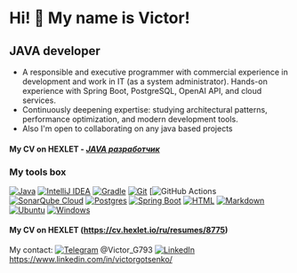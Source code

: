 Hi! 👋 My name is Victor!
=========================

JAVA developer 
--------------
* A responsible and executive programmer with commercial experience in development and work in IT (as a system administrator). Hands-on experience with Spring Boot, PostgreSQL, OpenAI API, and cloud services. 
* Continuously deepening expertise: studying architectural patterns, performance optimization, and modern development tools.
* Also I'm open to collaborating on any java based projects

#### My CV on HEXLET - [_JAVA разработчик_](https://cv.hexlet.io/ru/resumes/8775)

### My tools box 
[![Java](https://img.shields.io/badge/Java-%23ED8B00.svg?logo=openjdk&logoColor=white)](#)
[![IntelliJ IDEA](https://img.shields.io/badge/IntelliJIDEA-000000.svg?logo=intellij-idea&logoColor=white)](#)
[![Gradle](https://img.shields.io/badge/Gradle-02303A.svg?logo=Gradle&logoColor=white)](#)
[![Git](https://img.shields.io/badge/Git-F05032?logo=git&logoColor=fff)](#)
[![GitHub Actions](https://img.shields.io/badge/github%20actions-%232671E5.svg?logo=githubactions&logoColor=white)
[![SonarQube Cloud](https://img.shields.io/badge/SonarQube%20Cloud-126ED3?logo=sonarqubecloud&logoColor=fff)](#)
[![Postgres](https://img.shields.io/badge/Postgres-%23316192.svg?logo=postgresql&logoColor=white)](#)
[![Spring Boot](https://img.shields.io/badge/Spring%20Boot-6DB33F?logo=springboot&logoColor=fff)](#)
[![HTML](https://img.shields.io/badge/HTML-%23E34F26.svg?logo=html5&logoColor=white)](#)
[![Markdown](https://img.shields.io/badge/Markdown-%23000000.svg?logo=markdown&logoColor=white)](#)
[![Ubuntu](https://img.shields.io/badge/Ubuntu-E95420?logo=ubuntu&logoColor=white)](#)
[![Windows](https://custom-icon-badges.demolab.com/badge/Windows-0078D6?logo=windows11&logoColor=white)](#)

#### My CV on HEXLET (https://cv.hexlet.io/ru/resumes/8775)

My contact:
[![Telegram](https://img.shields.io/badge/Telegram-2CA5E0?logo=telegram&logoColor=white)](#) @Victor_G793
[![LinkedIn](https://custom-icon-badges.demolab.com/badge/LinkedIn-0A66C2?logo=linkedin-white&logoColor=fff)](#) https://www.linkedin.com/in/victorgotsenko/
